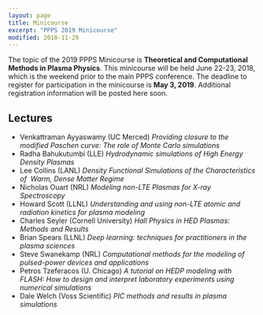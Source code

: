 ```yaml
---
layout: page
title: Minicourse
excerpt: "PPPS 2019 Minicourse"
modified: 2018-11-29
---
```


The topic of the 2019 PPPS Minicourse is **Theoretical and Computational Methods in Plasma Physics**. This minicourse will be held June 22-23, 2018, which is the weekend prior to the main PPPS conference. The deadline to register for participation in the minicourse is **May 3, 2019**. Additional registration information will be posted here soon.

## Lectures

* Venkattraman Ayyaswamy (UC Merced) *Providing closure to the modified Paschen curve: The role of Monte Carlo simulations*
* Radha Bahukutumbi (LLE) *Hydrodynamic simulations of High Energy Density Plasmas*
* Lee Collins (LANL) *Density Functional Simulations of the Characteristics of  Warm, Dense Matter Regime*  
* Nicholas Ouart (NRL) *Modeling non-LTE Plasmas for X-ray Spectroscopy*
* Howard Scott (LLNL) *Understanding and using non-LTE atomic and radiation kinetics for plasma modeling*
* Charles Seyler (Cornell University) *Hall Physics in HED Plasmas: Methods and Results*
* Brian Spears (LLNL) *Deep learning: techniques for practitioners in the plasma sciences*
* Steve Swanekamp (NRL) *Computational methods for the modeling of pulsed-power devices and applications*
* Petros Tzeferacos (U. Chicago) *A tutorial on HEDP modeling with FLASH: How to design and interpret laboratory experiments using numerical simulations*
* Dale Welch (Voss Scientific) *PIC methods and results in plasma simulations*


